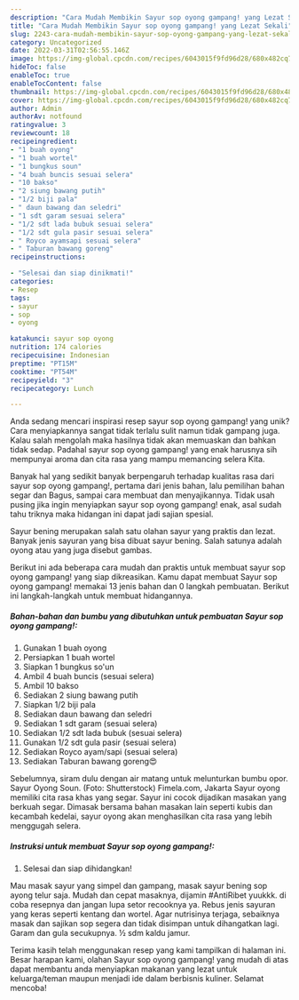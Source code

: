 ```yaml
---
description: "Cara Mudah Membikin Sayur sop oyong gampang! yang Lezat Sekali"
title: "Cara Mudah Membikin Sayur sop oyong gampang! yang Lezat Sekali"
slug: 2243-cara-mudah-membikin-sayur-sop-oyong-gampang-yang-lezat-sekali
category: Uncategorized
date: 2022-03-31T02:56:55.146Z
image: https://img-global.cpcdn.com/recipes/6043015f9fd96d28/680x482cq70/sayur-sop-oyong-gampang-foto-resep-utama.jpg
hideToc: false
enableToc: true
enableTocContent: false
thumbnail: https://img-global.cpcdn.com/recipes/6043015f9fd96d28/680x482cq70/sayur-sop-oyong-gampang-foto-resep-utama.jpg
cover: https://img-global.cpcdn.com/recipes/6043015f9fd96d28/680x482cq70/sayur-sop-oyong-gampang-foto-resep-utama.jpg
author: Admin
authorAv: notfound
ratingvalue: 3
reviewcount: 18
recipeingredient:
- "1 buah oyong"
- "1 buah wortel"
- "1 bungkus soun"
- "4 buah buncis sesuai selera"
- "10 bakso"
- "2 siung bawang putih"
- "1/2 biji pala"
- " daun bawang dan seledri"
- "1 sdt garam sesuai selera"
- "1/2 sdt lada bubuk sesuai selera"
- "1/2 sdt gula pasir sesuai selera"
- " Royco ayamsapi sesuai selera"
- " Taburan bawang goreng"
recipeinstructions:

- "Selesai dan siap dinikmati!"
categories:
- Resep
tags:
- sayur
- sop
- oyong

katakunci: sayur sop oyong 
nutrition: 174 calories
recipecuisine: Indonesian
preptime: "PT15M"
cooktime: "PT54M"
recipeyield: "3"
recipecategory: Lunch

---
```





Anda sedang mencari inspirasi resep sayur sop oyong gampang! yang unik? Cara menyiapkannya sangat tidak terlalu sulit namun tidak gampang juga. Kalau salah mengolah maka hasilnya tidak akan memuaskan dan bahkan tidak sedap. Padahal sayur sop oyong gampang! yang enak harusnya sih mempunyai aroma dan cita rasa yang mampu memancing selera Kita.





Banyak hal yang sedikit banyak berpengaruh terhadap kualitas rasa dari sayur sop oyong gampang!, pertama dari jenis bahan, lalu pemilihan bahan segar dan Bagus, sampai cara membuat dan menyajikannya. Tidak usah pusing jika ingin menyiapkan sayur sop oyong gampang! enak,      asal sudah tahu triknya maka hidangan ini dapat jadi sajian spesial.














Sayur bening merupakan salah satu olahan sayur yang praktis dan lezat. Banyak jenis sayuran yang bisa dibuat sayur bening. Salah satunya adalah oyong atau yang juga disebut gambas.






Berikut ini ada beberapa cara mudah dan praktis untuk membuat sayur sop oyong gampang! yang siap dikreasikan. Kamu dapat membuat Sayur sop oyong gampang! memakai 13 jenis bahan dan 0 langkah pembuatan. Berikut ini langkah-langkah untuk membuat hidangannya.

<!--inarticleads1-->

##### Bahan-bahan dan bumbu yang dibutuhkan untuk pembuatan Sayur sop oyong gampang!:

1. Gunakan 1 buah oyong
1. Persiapkan 1 buah wortel
1. Siapkan 1 bungkus so&#39;un
1. Ambil 4 buah buncis (sesuai selera)
1. Ambil 10 bakso
1. Sediakan 2 siung bawang putih
1. Siapkan 1/2 biji pala
1. Sediakan  daun bawang dan seledri
1. Sediakan 1 sdt garam (sesuai selera)
1. Sediakan 1/2 sdt lada bubuk (sesuai selera)
1. Gunakan 1/2 sdt gula pasir (sesuai selera)
1. Sediakan  Royco ayam/sapi (sesuai selera)
1. Sediakan  Taburan bawang goreng😍


Sebelumnya, siram dulu dengan air matang untuk melunturkan bumbu opor. Sayur Oyong Soun. (Foto: Shutterstock) Fimela.com, Jakarta Sayur oyong memiliki cita rasa khas yang segar. Sayur ini cocok dijadikan masakan yang berkuah segar. Dimasak bersama bahan masakan lain seperti kubis dan kecambah kedelai, sayur oyong akan menghasilkan cita rasa yang lebih menggugah selera. 

<!--inarticleads2-->

##### Instruksi untuk membuat Sayur sop oyong gampang!:


1. Selesai dan siap dihidangkan!

Mau masak sayur yang simpel dan gampang, masak sayur bening sop ayong telur saja. Mudah dan cepat masaknya, dijamin #AntiRibet yuukkk. di coba resepnya dan jangan lupa setor recooknya ya. Rebus jenis sayuran yang keras seperti kentang dan wortel. Agar nutrisinya terjaga, sebaiknya masak dan sajikan sop segera dan tidak disimpan untuk dihangatkan lagi. Garam dan gula secukupnya. ½ sdm kaldu jamur. 

Terima kasih telah menggunakan resep yang kami tampilkan di halaman ini. Besar harapan kami, olahan Sayur sop oyong gampang! yang mudah di atas dapat membantu anda menyiapkan makanan yang lezat untuk keluarga/teman maupun menjadi ide dalam berbisnis kuliner. Selamat mencoba!
